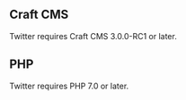 ## Craft CMS
Twitter requires Craft CMS 3.0.0-RC1 or later.

## PHP
Twitter requires PHP 7.0 or later.